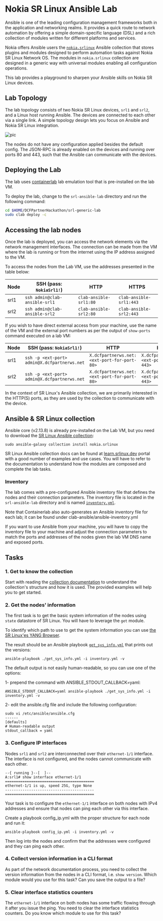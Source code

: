 # Nokia SR Linux Ansible Lab

Ansible is one of the leading configuration management frameworks both in the application and networking realms. It provides a quick route to network automation by offering a simple domain-specific language (DSL) and a rich collection of modules written for different platforms and services.

Nokia offers Ansible users the [`nokia.srlinux`](https://learn.srlinux.dev/ansible/collection/) Ansible collection that stores plugins and modules designed to perform automation tasks against Nokia SR Linux Network OS. The modules in `nokia.srlinux` collection are designed in a generic way with universal modules enabling all configuration operations.

This lab provides a playground to sharpen your Ansible skills on Nokia SR Linux devices.

## Lab Topology

The lab topology consists of two Nokia SR Linux devices, `srl1` and `srl2`, and a Linux host running Ansible. The devices are connected to each other via a single link. A simple topology design lets you focus on Ansible and Nokia SR Linux integration.

![pic](https://gitlab.com/rdodin/pics/-/wikis/uploads/1072f8c533eb46fc61acfde56562d159/image.png)

The nodes do not have any configuration applied besides the default config. The JSON-RPC is already enabled on the devices and running over ports 80 and 443, such that the Ansible can communicate with the devices.

## Deploying the Lab

The lab uses [containerlab](https://containerlab.dev) lab emulation tool that is pre-installed on the lab VM.

To deploy the lab, change to the `srl-ansible-lab` directory and run the following command:

```bash
cd $HOME/DCFPartnerHackathon/srl-generic-lab
sudo clab deploy -c
```

## Accessing the lab nodes

Once the lab is deployed, you can access the network elements via the network management interfaces. The connection can be made from the VM where the lab is running or from the internet using the IP address assigned to the VM.

To access the nodes from the Lab VM, use the addresses presented in the table below:

| Node | SSH (pass: `NokiaSrl1!`)      | HTTP                   | HTTPS                   |
| ---- | ----------------------------- | ---------------------- | ----------------------- |
| srl1 | `ssh admin@clab-ansible-srl1` | `clab-ansible-srl1:80` | `clab-ansible-srl1:443` |
| srl2 | `ssh admin@clab-ansible-srl2` | `clab-ansible-srl2:80` | `clab-ansible-srl2:443` |

If you wish to have direct external access from your machine, use the name of the VM and the external port numbers as per the output of `show-ports` command executed on a lab VM:

| Node | SSH (pass: `NokiaSrl1!`)      | HTTP                         | HTTPS                         |
| ---- | ----------------------------- | ---------------------------- | ----------------------------- |
| srl1 | `ssh -p <ext-port> admin@X.dcfpartnerws.net` | `X.dcfpartnerws.net:<ext-port-for-port-80>` | `X.dcfpartnerws.net:<ext-port-for-port-443>` |
| srl2 | `ssh -p <ext-port> admin@X.dcfpartnerws.net` | `X.dcfpartnerws.net:<ext-port-for-port-80>` | `X.dcfpartnerws.net:<ext-port-for-port-443>` |

In the context of SR Linux's Ansible collection, we are primarily interested in the HTTP(S) ports, as they are used by the collection to communicate with the device.

## Ansible & SR Linux collection

Ansible core (v2.13.8) is already pre-installed on the Lab VM, but you need to download the [SR Linux Ansible collection](https://learn.srlinux.dev/ansible/collection/):
```
sudo ansible-galaxy collection install nokia.srlinux
```

SR Linux Ansible collection docs can be found at [learn.srlinux.dev](https://learn.srlinux.dev/ansible/collection/) portal with a good number of examples and use cases. You will have to refer to the documentation to understand how the modules are composed and complete the lab tasks.

### Inventory

The lab comes with a pre-configured Ansible inventory file that defines the nodes and their connection parameters. The inventory file is located in the `srl-ansible-lab` directory and is named [`inventory.yml`](inventory.yml).

Note that Containerlab also auto-generates an Ansible inventory file for each lab; it can be found under clab-ansible/ansible-inventory.yml

If you want to use Ansible from your machine, you will have to copy the inventory file to your machine and adjust the connection parameters to match the ports and addresses of the nodes given the lab VM DNS name and exposed ports.

## Tasks

### 1. Get to know the collection

Start with reading the [collection documentation](https://learn.srlinux.dev/ansible/collection/) to understand the collection's structure and how it is used. The provided examples will help you to get started.

### 2. Get the nodes' information

The first task is to get the basic system information of the nodes using `state` datastore of SR Linux. You will have to leverage the `get` module.

To identify which path to use to get the system information you can use [the SR Linux'es YANG Browser](https://yang.srlinux.dev).

The result should be an Ansible playbook [`get_sys_info.yml`](get_sys_info.yml) that prints out the versions:
```
ansible-playbook ./get_sys_info.yml -i inventory.yml -v
```

The default output is not easily human-readable, so you can use one of the options:

1- prepend the command with ANSIBLE_STDOUT_CALLBACK=yaml:
```
ANSIBLE_STDOUT_CALLBACK=yaml ansible-playbook ./get_sys_info.yml -i inventory.yml -v
```

2- edit the ansible.cfg file and include the following configuration:
```
sudo vi /etc/ansible/ansible.cfg
------
[defaults]
# Human-readable output
stdout_callback = yaml
```


### 3. Configure IP interfaces

Nodes `srl1` and `srl2` are interconnected over their `ethernet-1/1` interface. The interface is not configured, and the nodes cannot communicate with each other.

```
--{ running }--[  ]--
A:srl1# show interface ethernet-1/1 
=========================================
ethernet-1/1 is up, speed 25G, type None
-----------------------------------------
=========================================
```

Your task is to configure the `ethernet-1/1` interface on both nodes with IPv4 addresses and ensure that nodes can ping each other via this interface.

Create a playbook config_ip.yml with the proper structure for each node and run it:

```
ansible-playbook config_ip.yml -i inventory.yml -v
```

Then log into the nodes and confirm that the addresses were configured and they can ping each other.


### 4. Collect version information in a CLI format

As part of the network documentation process, you need to collect the version information from the nodes in a CLI format, i.e. `show version`. Which module would you use for this task? Can you save the output to a file?

### 5. Clear interface statistics counters

The `ethernet-1/1` interface on both nodes has some traffic flowing through it after you issue the ping. You need to clear the interface statistics counters. Do you know which module to use for this task?
